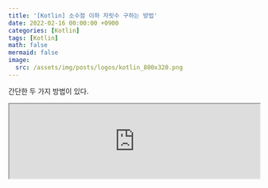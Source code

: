 ```yaml
---
title: '[Kotlin] 소수점 이하 자릿수 구하는 방법'
date: 2022-02-16 00:00:00 +0900
categories: [Kotlin]
tags: [Kotlin]
math: false
mermaid: false
image:
  src: /assets/img/posts/logos/kotlin_800x320.png
---
```


간단한 두 가지 방법이 있다.

<iframe width="100%" src="https://pl.kotl.in/6NicrgGsY?theme=darcula"></iframe>
